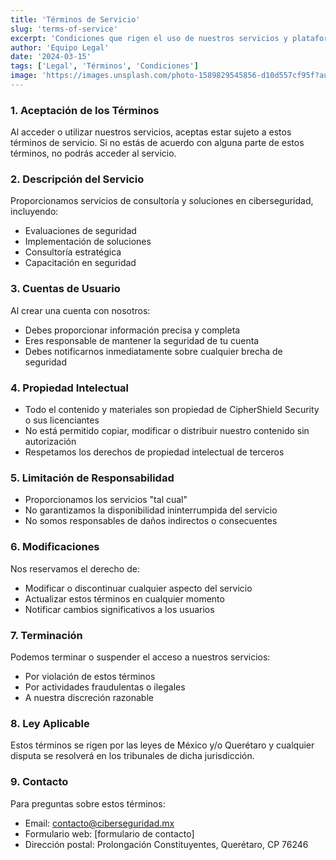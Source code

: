 ```yaml
---
title: 'Términos de Servicio'
slug: 'terms-of-service'
excerpt: 'Condiciones que rigen el uso de nuestros servicios y plataforma.'
author: 'Equipo Legal'
date: '2024-03-15'
tags: ['Legal', 'Términos', 'Condiciones']
image: 'https://images.unsplash.com/photo-1589829545856-d10d557cf95f?auto=format&fit=crop&q=80'
---
```


### 1. Aceptación de los Términos

Al acceder o utilizar nuestros servicios, aceptas estar sujeto a estos términos de servicio. Si no estás de acuerdo con alguna parte de estos términos, no podrás acceder al servicio.

### 2. Descripción del Servicio

Proporcionamos servicios de consultoría y soluciones en ciberseguridad, incluyendo:

- Evaluaciones de seguridad
- Implementación de soluciones
- Consultoría estratégica
- Capacitación en seguridad

### 3. Cuentas de Usuario

Al crear una cuenta con nosotros:

- Debes proporcionar información precisa y completa
- Eres responsable de mantener la seguridad de tu cuenta
- Debes notificarnos inmediatamente sobre cualquier brecha de seguridad

### 4. Propiedad Intelectual

- Todo el contenido y materiales son propiedad de CipherShield Security o sus licenciantes
- No está permitido copiar, modificar o distribuir nuestro contenido sin autorización
- Respetamos los derechos de propiedad intelectual de terceros

### 5. Limitación de Responsabilidad

- Proporcionamos los servicios "tal cual"
- No garantizamos la disponibilidad ininterrumpida del servicio
- No somos responsables de daños indirectos o consecuentes

### 6. Modificaciones

Nos reservamos el derecho de:

- Modificar o discontinuar cualquier aspecto del servicio
- Actualizar estos términos en cualquier momento
- Notificar cambios significativos a los usuarios

### 7. Terminación

Podemos terminar o suspender el acceso a nuestros servicios:

- Por violación de estos términos
- Por actividades fraudulentas o ilegales
- A nuestra discreción razonable

### 8. Ley Aplicable

Estos términos se rigen por las leyes de México y/o Querétaro y cualquier disputa se resolverá en los tribunales de dicha jurisdicción.

### 9. Contacto

Para preguntas sobre estos términos:

- Email: contacto@ciberseguridad.mx
- Formulario web: [formulario de contacto]
- Dirección postal: Prolongación Constituyentes, Querétaro, CP 76246
